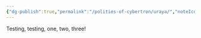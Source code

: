 ```yaml
---
{"dg-publish":true,"permalink":"/polities-of-cybertron/uraya/","noteIcon":"default"}
---
```

  
Testing, testing, one, two, three! 

